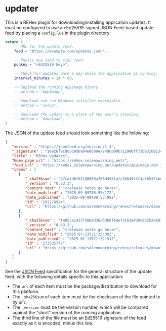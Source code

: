 # updater

This is a REHex plugin for downloading/installing application updates. It must be configured to use an Ed25519-signed JSON Feed-based update feed by placing a `config.lua` in the plugin directory:

```lua
return {
    -- URL for the update feed.
    feed = "https://example.com/updates.json",

    -- Public key used to sign feed.
    pubkey = "<Ed25519 key>",

    -- Check for updates once a day while the application is running.
    interval_minutes = 24 * 60,

    -- Replace the running AppImage binary.
    -- method = "AppImage",

    -- Download and run Windows installer executable.
    -- method = "setup",

    -- Download the update to a place of the user's choosing.
    -- method = "download",
}

```

The JSON of the update feed should look something like the following:

```json
{
   "version" : "https://jsonfeed.org/version/1.1",
   "_signature" : "1e926f9cd6bc0d0a9460d09e724d6b00b722986ff730931091345b5025338eae569857f72858100d070f977cccbe47c090ea577b63e1718b71432a5e05e0e90e",
   "title" : "REHex Updates",
   "home_page_url" : "https://rehex.solemnwarning.net/",
   "feed_url" : "https://rehex.solemnwarning.net/updates/appimage-x64.json",
   "items" : [
      {
         "_sha256sum" : "47cd4d0f61180950a768d45814fc26849f3f3a665374be8fb855814acc1f4ca3",
         "_version" : "0.63.3",
         "content_text" : "<release notes go here>",
         "date_modified" : "2025-09-09T08:55:17Z",
         "date_published" : "2025-09-09T08:53:08Z",
         "id" : "291278924",
         "url" : "https://github.com/solemnwarning/rehex/releases/download/0.63.3/rehex-0.63.3-linux-generic-x86_64.AppImage"
      },
      {
         "_sha256sum" : "fa05ca1417756b8d36a6360f6de72163a4d8c83252b8d1eea3a6a223d4fd6dee",
         "_version" : "0.63.2",
         "content_text" : "<release notes go here>",
         "date_modified" : "2025-07-13T21:33:30Z",
         "date_published" : "2025-07-13T21:32:51Z",
         "id" : "272535777",
         "url" : "https://github.com/solemnwarning/rehex/releases/download/0.63.2/rehex-0.63.2-linux-generic-x86_64.AppImage"
      }
   ]
}
```

See the [JSON Feed](https://www.jsonfeed.org/version/1.1/) specification for the general structure of the update feed, with the following details specific to this application:

- The `url` of each item must be the package/distribution to download for this platform.
- The `_sha256sum` of each item must be the checksum of the file pointed to by `url`.
- The `_version` must be the version number, which will be compared against the "short" version of the running application.
- The third line of the file must be an Ed25519 signature of the feed exactly as it is encoded, minus this line.
